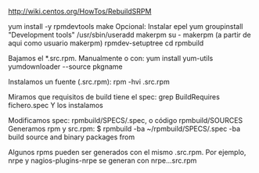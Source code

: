 http://wiki.centos.org/HowTos/RebuildSRPM

yum install -y rpmdevtools make
Opcional:
  Instalar epel
  yum groupinstall "Development tools"
/usr/sbin/useradd makerpm
su - makerpm
(a partir de aqui como usuario makerpm)
rpmdev-setuptree
cd rpmbuild

Bajamos el *.src.rpm. 
Manualmente o con:
  yum install yum-utils
  yumdownloader --source pkgname

Instalamos un fuente (.src.rpm): 
rpm -hvi <paquete>.src.rpm

Miramos que requisitos de build tiene el spec:
grep BuildRequires fichero.spec
Y los instalamos

Modificamos spec: rpmbuild/SPECS/<nombre>.spec, o código rpmbuild/SOURCES
Generamos rpm y src.rpm:
$ rpmbuild -ba ~/rpmbuild/SPECS/<nombre>.spec
  -ba  build source and binary packages from <specfile>



Algunos rpms pueden ser generados con el mismo .src.rpm.
Por ejemplo, nrpe y nagios-plugins-nrpe se generan con nrpe...src.rpm
